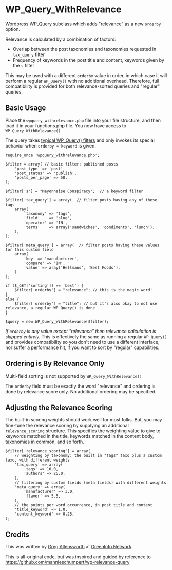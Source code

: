 # WP_Query_WithRelevance

Wordpress WP_Query subclass which adds "relevance" as a new `orderby` option.

Relevance is calculated by a combination of factors:
* Overlap between the post taxonomies and taxonomies requested in `tax_query` filter
* Frequency of keywords in the post title and content, keywords given by the `s` filter

This may be used with a different `orderby` value in order, in which case it will perform a regular `WP_Query()` with no additional overhead. Therefore, full compatibility is provided for both relevance-sorted queries and "regular" queries.


## Basic Usage

Place the `wpquery_withrelevance.php` file into your file structure, and then load it in your functions.php file. You now have access to `WP_Query_WithRelevance()`

The query takes [typical WP_Query() filters](https://codex.wordpress.org/Class_Reference/WP_Query) and only invokes its special behavior when `orderby = keyword` is given.

```
require_once 'wpquery_withrelevance.php';

$filter = array( // basic filter: published posts
    'post_type' => 'post',
	'post_status' => 'publish',
    'posts_per_page' => 50,
);

$filter['s'] = "Mayonnaise Conspiracy";  // a keyword filter

$filter['tax_query'] = array(  // filter posts having any of these tags
    array(
    	'taxonomy' => 'tags',
    	'field'    => 'slug',
    	'operator' => 'IN',
    	'terms'    => array('sandwiches', 'condiments', 'lunch'),
    ),
);

$filter['meta_query'] = array(  // filter posts having these values for this custom field
    array(
    	'key' => 'manufacturer',
        'compare' => 'IN',
        'value' => aray('Hellmans', 'Best Foods'),
    )
);

if ($_GET['sorting']) == 'best') {
    $filter['orderby'] = "relevance"; // this is the magic word!
}
else {
    $filter['orderby'] = "title"; // but it's also okay to not use relevance, a regular WP_Query() is done
}

$query = new WP_Query_WithRelevance($filter);
```

*If `orderby` is any value except "relevance" then relevance calculation is skipped entirely.* This is effectively the same as running a regular `WP_Query()` and provides compatibility so you don't need to use a different interface, nor suffer a performance hit, if you want to sort by "regular" capabilities.



## Ordering is By Relevance Only

Multi-field sorting is not supported by `WP_Query_WithRelevance()`

The `orderby` field must be exactly the word "relevance" and ordering is done by relevance score only. No additional ordering may be specified.



## Adjusting the Relevance Scoring

The built-in scoring weights should work well for most folks. But, you may fine-tune the relevance scoring by supplying an additional `relevance_scoring` structure. This specifies the weighting value to give to keywords matched in the title, keywords matched in the content body, taxonomies in common, and so forth.

```
$filter['relevance_scoring'] = array(
    // weighting by taxonomy: the built in "tags" taxo plus a custom taxo, with different weights
    'tax_query' => array(
        'tags' => 10.0,
        'authors' => 25.0,
    ),
    // filtering by custom fields (meta fields) with different weights
    'meta_query' => array(
        'manufacturer' => 3.0,
        'flavor' => 5.5,
    ),
    // the points per word occurrence, in post title and content
    'title_keyword' => 1.0,
    'content_keyword' => 0.25,
);
```



## Credits

This was written by [Greg Allensworth](https://github.com/gregallensworth/django) at [GreenInfo Network](https://github.com/GreenInfo-Network/)

This is all-original code, but was inspired and guided by reference to https://github.com/mannieschumpert/wp-relevance-query
